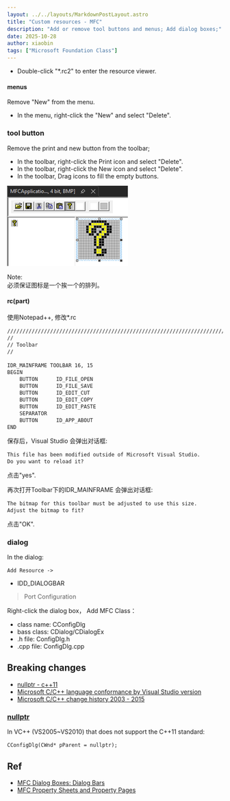 ```yaml
---
layout: ../../layouts/MarkdownPostLayout.astro
title: "Custom resources - MFC"
description: "Add or remove tool buttons and menus; Add dialog boxes;"
date: 2025-10-28
author: xiaobin
tags: ["Microsoft Foundation Class"]
---
```

- Double-click "*.rc2" to enter the resource viewer.

#### menus
Remove "New" from the menu.
- In the menu, right-click the "New" and select "Delete".


### tool button
Remove the print and new button from the toolbar;

- In the toolbar, right-click the Print icon and select "Delete".
- In the toolbar, right-click the New icon and select "Delete".
- In the toolbar, Drag icons to fill the empty buttons.

![The effect after dragging](https://github.com/tdtc-hrb/csdn/raw/master/images/MFCApplication1.rc-after_drag.png)

Note:    
必须保证图标是一个挨一个的排列。

#### rc(part)
使用Notepad++, 修改*.rc
```
/////////////////////////////////////////////////////////////////////////////
//
// Toolbar
//

IDR_MAINFRAME TOOLBAR 16, 15
BEGIN
    BUTTON      ID_FILE_OPEN
    BUTTON      ID_FILE_SAVE
    BUTTON      ID_EDIT_CUT
    BUTTON      ID_EDIT_COPY
    BUTTON      ID_EDIT_PASTE
    SEPARATOR
    BUTTON      ID_APP_ABOUT
END
```
保存后，Visual Studio 会弹出对话框: 
```
This file has been modified outside of Microsoft Visual Studio. 
Do you want to reload it?
```
点击"yes".

再次打开Toolbar下的IDR_MAINFRAME 会弹出对话框: 
```
The bitmap for this toolbar must be adjusted to use this size.
Adjust the bitmap to fit?
```
点击"OK".

### dialog
In the dialog:
```
Add Resource -> 
```
- IDD_DIALOGBAR
> Port Configuration

Right-click the dialog box， Add MFC Class：
- class name: CConfigDlg
- bass class: CDialog/CDialogEx
- .h file: ConfigDlg.h
- .cpp file: ConfigDlg.cpp

## Breaking changes
- [nullptr - c++11](https://en.cppreference.com/w/cpp/language/nullptr.html)
- [Microsoft C/C++ language conformance by Visual Studio version](https://learn.microsoft.com/en-us/cpp/overview/visual-cpp-language-conformance)
- [Microsoft C/C++ change history 2003 - 2015](https://learn.microsoft.com/en-us/cpp/porting/visual-cpp-change-history-2003-2015)

### [nullptr](https://ece.uwaterloo.ca/~dwharder/icsrts/C/14)
In VC++ (VS2005~VS2010) that does not support the C++11 standard:
```
CConfigDlg(CWnd* pParent = nullptr);
```

## Ref
- [MFC Dialog Boxes: Dialog Bars](https://www.functionx.com/visualc/dialogboxes/dialogbars.htm)
- [MFC Property Sheets and Property Pages](https://www.functionx.com/visualc/dialogboxes/mfcpspp.htm)

